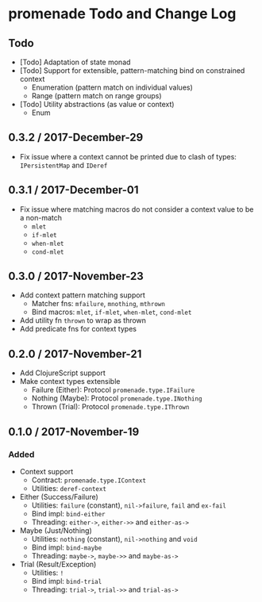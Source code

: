 # promenade Todo and Change Log

## Todo

- [Todo] Adaptation of state monad
- [Todo] Support for extensible, pattern-matching bind on constrained context
  - Enumeration (pattern match on individual values)
  - Range (pattern match on range groups)
- [Todo] Utility abstractions (as value or context)
  - Enum


## 0.3.2 / 2017-December-29

- Fix issue where a context cannot be printed due to clash of types: `IPersistentMap` and `IDeref`


## 0.3.1 / 2017-December-01

- Fix issue where matching macros do not consider a context value to be a non-match
  - `mlet`
  - `if-mlet`
  - `when-mlet`
  - `cond-mlet`


## 0.3.0 / 2017-November-23

- Add context pattern matching support
  - Matcher fns: `mfailure`, `mnothing`, `mthrown`
  - Bind macros: `mlet`, `if-mlet`, `when-mlet`, `cond-mlet`
- Add utility fn `thrown` to wrap as thrown
- Add predicate fns for context types


## 0.2.0 / 2017-November-21

- Add ClojureScript support
- Make context types extensible
  - Failure (Either): Protocol `promenade.type.IFailure`
  - Nothing (Maybe):  Protocol `promenade.type.INothing`
  - Thrown  (Trial):  Protocol `promenade.type.IThrown`


## 0.1.0 / 2017-November-19

### Added
- Context support
  - Contract:  `promenade.type.IContext`
  - Utilities: `deref-context`
- Either (Success/Failure)
  - Utilities: `failure` (constant), `nil->failure`, `fail` and `ex-fail`
  - Bind impl: `bind-either`
  - Threading: `either->`, `either->>` and `either-as->`
- Maybe (Just/Nothing)
  - Utilities: `nothing` (constant), `nil->nothing` and `void`
  - Bind impl: `bind-maybe`
  - Threading: `maybe->`, `maybe->>` and `maybe-as->`
- Trial (Result/Exception)
  - Utilities: `!`
  - Bind impl: `bind-trial`
  - Threading: `trial->`, `trial->>` and `trial-as->`
